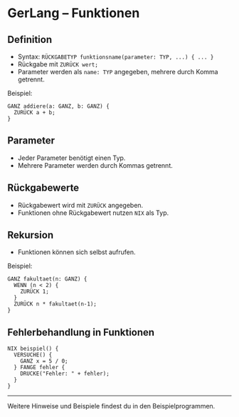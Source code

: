 # GerLang – Funktionen

## Definition
- Syntax: `RÜCKGABETYP funktionsname(parameter: TYP, ...) { ... }`
- Rückgabe mit `ZURÜCK wert;`
- Parameter werden als `name: TYP` angegeben, mehrere durch Komma getrennt.

Beispiel:
```gerlang
GANZ addiere(a: GANZ, b: GANZ) {
  ZURÜCK a + b;
}
```

## Parameter
- Jeder Parameter benötigt einen Typ.
- Mehrere Parameter werden durch Kommas getrennt.

## Rückgabewerte
- Rückgabewert wird mit `ZURÜCK` angegeben.
- Funktionen ohne Rückgabewert nutzen `NIX` als Typ.

## Rekursion
- Funktionen können sich selbst aufrufen.

Beispiel:
```gerlang
GANZ fakultaet(n: GANZ) {
  WENN (n < 2) {
    ZURÜCK 1;
  }
  ZURÜCK n * fakultaet(n-1);
}
```

## Fehlerbehandlung in Funktionen
```gerlang
NIX beispiel() {
  VERSUCHE() {
    GANZ x = 5 / 0;
  } FANGE fehler {
    DRUCKE("Fehler: " + fehler);
  }
}
```

---

Weitere Hinweise und Beispiele findest du in den Beispielprogrammen.
